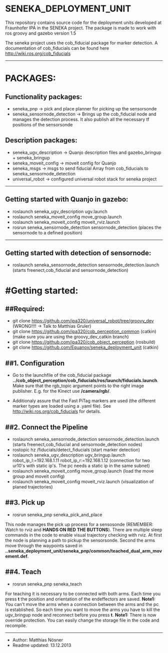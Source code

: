 SENEKA_DEPLOYMENT_UNIT
======================

This repository contains source code for the deployment units developed at Fraunhofer IPA in the SENEKA project.
The package is made to work with ros groovy and gazebo version 1.5

The seneka project uses the cob_fiducial package for marker detection. A documentation of cob_fiducials can be found here http://wiki.ros.org/cob_fiducials

----------------------------------------------------------------------

PACKAGES:
=========

Functionality packages:
-----------------------
* seneka_pnp -> pick and place planner for picking up the sensorsonde
* seneka_sensornode_detection -> Brings up the cob_fiducial node and manages the detection process. It also publish all the necessary tf positions of the sensorsonde
				
Description packages:
-----------------------
* seneka_ugv_description -> Quanjo description files and gazebo_bringup + seneka_bringup
* seneka_moveit_config -> moveit config for Quanjo
* seneka_msgs -> msgs to send fiducial Array from cob_fiducials to seneka_sensornode_detection
* universal_robot -> configured universal robot stack for seneka project

----------------------------------------------------------------------


Getting started with Quanjo in gazebo:
----------------------------------------
* roslaunch seneka_ugv_description ugv.launch
* roslaunch seneka_moveit_config move_group.launch
* roslaunch seneka_moveit_config moveit_rviz.launch
* rosrun seneka_sensornode_detection sensornode_detection (places the sensornode to a defined position)

----------------------------------------------------------------------

Getting started with detection of sensornode:
-----------------------------------------
* roslaunch seneka_sensornode_detection sensornode_detection.launch (starts freenect,cob_fiducial and sensornode_detection)


#Getting started:
=========

##Required:
---------
* git clone https://github.com/ipa320/universal_robot/tree/groovy_dev (WRONG!!!! -> Talk to Matthias Gruler) 
* git clone https://github.com/ipa320/cob_perception_common (catkin) (make sure you are using the groovy_dev_catkin branch) 
* git clone https://github.com/ipa320/cob_object_perception (rosbuild)
* git clone https://github.com/Equanox/seneka_deployment_unit (catkin)

##1. Configuration
---------------------------------------------------------------------
* Go to the launchfile of the cob_fiducial package **../cob_object_perception/cob_fiducials/ros/launch/fiducials.launch**.
Make sure that the rgb_topic argument points to the right image publisher.
E.g. for the Kinect use **/camera/rgb/**.

* Additionaly assure that the Fast PiTag markers are used (the different marker types are loaded using a .yaml file).
See http://wiki.ros.org/cob_fiducials for details.

##2. Connect the Pipeline
---------------------------------------------------------------------
* roslaunch seneka_sensornode_detection sensornode_detection.launch (starts freenect,cob_fiducial and sensornode_detection nodes)
* rostopic hz /fiducials/detect_fiducials (start marker detection)
* roslaunch seneka_ugv_description ugv_bringup.launch robot_ip_l:=192.168.1.11 robot_ip_r:=192.168.1.12 (connection for two ur10's with static ip's. The pc needs a static ip in the same subnet)
* roslaunch seneka_moveit_config move_group.launch (load the move group and moveit config)
* roslaunch seneka_moveit_config moveit_rviz.launch (visualization of planed trajectories)

##3. Pick up
---------------------------------------------------------------------
* rosrun seneka_pnp seneka_pick_and_place

This node manages the pick up process for a sensosonde (REMEMBER: Watch to rviz and **HANDS ON RED THE BUTTONS**).
There are multiple sleep commands in the code to enable visual trajectory checking with rviz.
At first the node is planning a path to pickup the sensorsonde. 
Second the arms move through the waypoints saved in **..seneka_deployment_unit/seneka_pnp/common/teached_dual_arm_movement.def**.

##4. Teach
---------------------------------------------------------------------
* rosrun seneka_pnp seneka_teach

For teaching it is necessary to be connected with both arms. Each time you press **t** the position and orientation of the endeffectors are saved.
**Note1:** You can't move the arms when a connection between the arms and the pc is established. So each time you want to move the arms you have to kill the 
ugv_bringup node and reconnect before you press **t**.
**Note1:** There is now override protection. You can easily change the storage file in the code and recompile.



---------------------------------------------------------------------
* Author: Matthias Nösner 
* Readme updated: 13.12.2013

